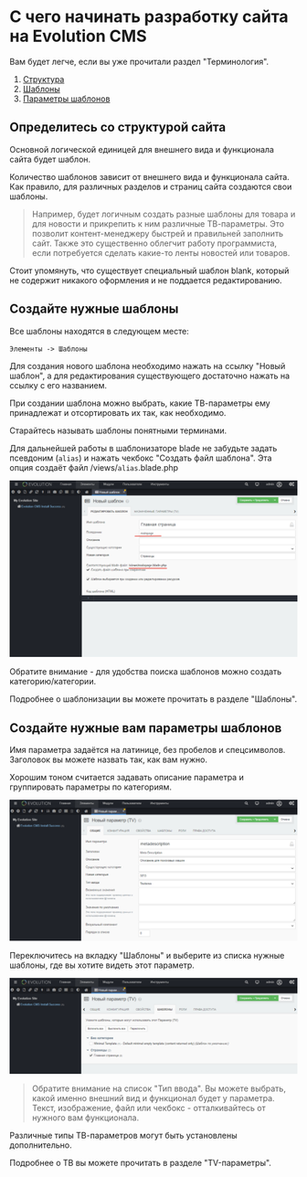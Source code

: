 # С чего начинать разработку сайта на Evolution CMS #

Вам будет легче, если вы уже прочитали раздел "Терминология".

1. [Структура](#section1)
2. [Шаблоны](#section2)
3. [Параметры шаблонов](#section3)

## Определитесь со структурой сайта <a name="section1"></a> ##

Основной логической единицей для внешнего вида и функционала сайта будет шаблон.

Количество шаблонов зависит от внешнего вида и функционала сайта. Как правило, для различных разделов и страниц сайта создаются свои шаблоны. 

> Например, будет логичным создать разные шаблоны для товара и для новости и прикрепить к ним различные ТВ-параметры. Это позволит контент-менеджеру быстрей и правильней заполнить сайт. Также это существенно облегчит работу программиста, если потребуется сделать какие-то ленты новостей или товаров.

Стоит упомянуть, что существует специальный шаблон blank, который не содержит никакого оформления и не поддается редактированию.


## Создайте нужные шаблоны <a name="section2"></a> ##

Все шаблоны находятся в следующем месте:
```
Элементы -> Шаблоны
```
Для создания нового шаблона необходимо нажать на ссылку "Новый шаблон", а для редактирования существующего достаточно нажать на ссылку с его названием.

При создании шаблона можно выбрать, какие ТВ-параметры ему принадлежат и отсортировать их так, как необходимо.

Старайтесь называть шаблоны понятными терминами.

Для дальнейшей работы в шаблонизаторе blade не забудьте задать псевдоним (`alias`) и  нажать чекбокс "Создать файл шаблона".  Эта опция создаёт файл  /views/`alias`.blade.php

![Создать шаблон](/assets/images/s4.png)

Обратите внимание - для удобства поиска шаблонов можно создать категорию/категории.

Подробнее о шаблонизации вы можете прочитать в разделе "Шаблоны".

## Создайте нужные вам параметры шаблонов <a name="section3"></a> ##

Имя параметра задаётся на латинице, без пробелов и спецсимволов. Заголовок вы можете назвать так, как вам нужно.

Хорошим тоном считается задавать описание параметра и группировать параметры по категориям.

![ТВ-параметры](/assets/images/s5.png)

Переключитесь на вкладку "Шаблоны" и выберите из списка нужные шаблоны, где вы хотите видеть этот параметр.

![Задание шаблона](/assets/images/s6.png)

> Обратите внимание на список "Тип ввода". Вы можете выбрать, какой именно внешний вид и функционал будет у параметра. Текст, изображение, файл или чекбокс - отталкивайтесь от нужного вам функционала.

Различные типы ТВ-параметров могут быть установлены дополнительно.

Подробнее о ТВ вы можете прочитать в разделе "TV-параметры".